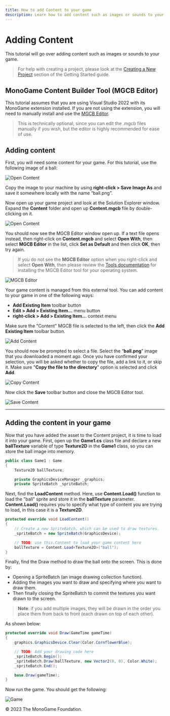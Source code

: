 ```yaml
---
title: How to add Content to your game
description: Learn how to add content such as images or sounds to your game.
---
```


# Adding Content

This tutorial will go over adding content such as images or sounds to your game.

> For help with creating a project, please look at the [Creating a New Project](~/articles/getting_started/index.md) section of the Getting Started guide.

## MonoGame Content Builder Tool (MGCB Editor)

This tutorial assumes that you are using Visual Studio 2022 with its MonoGame extension installed. If you are not using the extension, you will need to manually install and use the [MGCB Editor](~/articles/tools/mgcb_editor.md).

> This is technically optional, since you can edit the .mgcb files manually if you wish, but the editor is highly recommended for ease of use.

## Adding content

First, you will need some content for your game. For this tutorial, use the following image of a ball:

![Open Content](~/articles/getting_started/images/ball.png)

Copy the image to your machine by using **right-click > Save Image As** and save it somewhere locally with the name “ball.png”.

Now open up your game project and look at the Solution Explorer window. Expand the **Content** folder and open up **Content.mgcb** file by double-clicking on it.

![Open Content](~/articles/getting_started/images/3_open_content.png)

You should now see the MGCB Editor window open up. If a text file opens instead, then right-click on **Content.mgcb** and select **Open With**, then select **MGCB Editor** in the list, click **Set as Default** and then click **OK**, then try again.

> If you do not see the **MGCB Editor** option when you right-click and select **Open With**, then please review the [Tools documentation](~/articles/tools/index.md) for installing the MGCB Editor tool for your operating system.

![MGCB Editor](~/articles/getting_started/images/3_mgcb_editor_tool.png)

Your game content is managed from this external tool. You can add content to your game in one of the following ways:

- **Add Existing Item** toolbar button
- **Edit > Add > Existing Item...** menu button
- **right-click > Add > Existing Item...** context menu

Make sure the "Content" MGCB file is selected to the left, then click the **Add Existing Item** toolbar button.

![Add Content](~/articles/getting_started/images/3_add_content.png)

You should now be prompted to select a file. Select the “**ball.png**” image that you downloaded a moment ago. Once you have confirmed your selection, you will be asked whether to copy the file, add a link to it, or skip it. Make sure "**Copy the file to the directory**" option is selected and click **Add**.

![Copy Content](~/articles/getting_started/images/3_copy_content.png)

Now click the **Save** toolbar button and close the MGCB Editor tool.

![Save Content](~/articles/getting_started/images/3_save_content.png)

---

## Adding the content in your game

Now that you have added the asset to the Content project, it is time to load it into your game. First, open up the **Game1.cs** class file and declare a new **ballTexture** variable of type **Texture2D** in the **Game1** class, so you can store the ball image into memory.

```csharp
public class Game1 : Game
{
    Texture2D ballTexture;

    private GraphicsDeviceManager _graphics;
    private SpriteBatch _spriteBatch;
```

Next, find the **LoadContent** method. Here, use **Content.Load()** function to load the "ball" sprite and store it in the **ballTexture** parameter. **Content.Load()** requires you to specify what type of content you are trying to load, in this case it is a **Texture2D**.

```csharp
protected override void LoadContent()
{
    // Create a new SpriteBatch, which can be used to draw textures.
    _spriteBatch = new SpriteBatch(GraphicsDevice);

    // TODO: use this.Content to load your game content here
    ballTexture = Content.Load<Texture2D>("ball");
}
```

Finally, find the Draw method to draw the ball onto the screen. This is done by:

- Opening a SpriteBatch (an image drawing collection function).
- Adding the images you want to draw and specifying where you want to draw them.
- Then finally closing the SpriteBatch to commit the textures you want drawn to the screen.

> **Note**: if you add multiple images, they will be drawn in the order you place them from back to front (each drawn on top of each other).

As shown below:

```csharp
protected override void Draw(GameTime gameTime)
{
    graphics.GraphicsDevice.Clear(Color.CornflowerBlue);

    // TODO: Add your drawing code here
    _spriteBatch.Begin();
    _spriteBatch.Draw(ballTexture, new Vector2(0, 0), Color.White);
    _spriteBatch.End();

    base.Draw(gameTime);
}
```

Now run the game. You should get the following:

![Game](~/articles/getting_started/images/3_game.png)

© 2023 The MonoGame Foundation.
